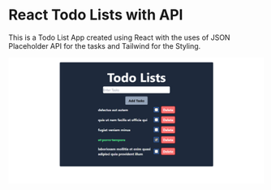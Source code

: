 # React Todo Lists with API

This is a Todo List App created using React with the uses of JSON Placeholder API for the tasks and Tailwind for the Styling.

![screenshot of the app](/src/assets/image.png)
